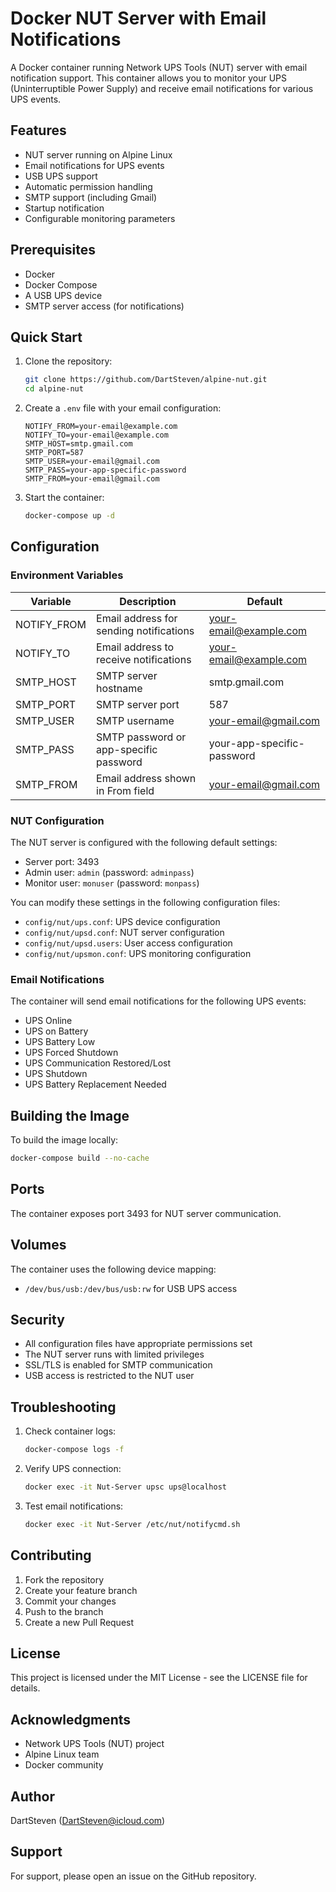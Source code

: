 
# Docker NUT Server with Email Notifications

A Docker container running Network UPS Tools (NUT) server with email notification support. This container allows you to monitor your UPS (Uninterruptible Power Supply) and receive email notifications for various UPS events.

## Features

- NUT server running on Alpine Linux
- Email notifications for UPS events
- USB UPS support
- Automatic permission handling
- SMTP support (including Gmail)
- Startup notification
- Configurable monitoring parameters

## Prerequisites

- Docker
- Docker Compose
- A USB UPS device
- SMTP server access (for notifications)

## Quick Start

1. Clone the repository:
    ```bash
    git clone https://github.com/DartSteven/alpine-nut.git
    cd alpine-nut
    ```

2. Create a `.env` file with your email configuration:
    ```env
    NOTIFY_FROM=your-email@example.com
    NOTIFY_TO=your-email@example.com
    SMTP_HOST=smtp.gmail.com
    SMTP_PORT=587
    SMTP_USER=your-email@gmail.com
    SMTP_PASS=your-app-specific-password
    SMTP_FROM=your-email@gmail.com
    ```

3. Start the container:
    ```bash
    docker-compose up -d
    ```

## Configuration

### Environment Variables

| Variable     | Description                             | Default                  |
|--------------|-----------------------------------------|--------------------------|
| NOTIFY_FROM  | Email address for sending notifications | your-email@example.com   |
| NOTIFY_TO    | Email address to receive notifications  | your-email@example.com   |
| SMTP_HOST    | SMTP server hostname                    | smtp.gmail.com           |
| SMTP_PORT    | SMTP server port                        | 587                      |
| SMTP_USER    | SMTP username                           | your-email@gmail.com     |
| SMTP_PASS    | SMTP password or app-specific password  | your-app-specific-password |
| SMTP_FROM    | Email address shown in From field       | your-email@gmail.com     |

### NUT Configuration

The NUT server is configured with the following default settings:
- Server port: 3493
- Admin user: `admin` (password: `adminpass`)
- Monitor user: `monuser` (password: `monpass`)

You can modify these settings in the following configuration files:
- `config/nut/ups.conf`: UPS device configuration
- `config/nut/upsd.conf`: NUT server configuration
- `config/nut/upsd.users`: User access configuration
- `config/nut/upsmon.conf`: UPS monitoring configuration

### Email Notifications

The container will send email notifications for the following UPS events:
- UPS Online
- UPS on Battery
- UPS Battery Low
- UPS Forced Shutdown
- UPS Communication Restored/Lost
- UPS Shutdown
- UPS Battery Replacement Needed

## Building the Image

To build the image locally:
```bash
docker-compose build --no-cache
```

## Ports

The container exposes port 3493 for NUT server communication.

## Volumes

The container uses the following device mapping:
- `/dev/bus/usb:/dev/bus/usb:rw` for USB UPS access

## Security

- All configuration files have appropriate permissions set
- The NUT server runs with limited privileges
- SSL/TLS is enabled for SMTP communication
- USB access is restricted to the NUT user

## Troubleshooting

1. Check container logs:
    ```bash
    docker-compose logs -f
    ```

2. Verify UPS connection:
    ```bash
    docker exec -it Nut-Server upsc ups@localhost
    ```

3. Test email notifications:
    ```bash
    docker exec -it Nut-Server /etc/nut/notifycmd.sh
    ```

## Contributing

1. Fork the repository
2. Create your feature branch
3. Commit your changes
4. Push to the branch
5. Create a new Pull Request

## License

This project is licensed under the MIT License - see the LICENSE file for details.

## Acknowledgments

- Network UPS Tools (NUT) project
- Alpine Linux team
- Docker community

## Author

DartSteven (DartSteven@icloud.com)

## Support

For support, please open an issue on the GitHub repository.
